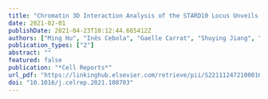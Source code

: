 ```yaml
---
title: "Chromatin 3D Interaction Analysis of the STARD10 Locus Unveils FCHSD2 as a Regulator of Insulin Secretion"
date: 2021-02-01
publishDate: 2021-04-23T10:12:44.665412Z
authors: ["Ming Hu", "Inês Cebola", "Gaelle Carrat", "Shuying Jiang", "Sameena Nawaz", "Amna Khamis", "Mickaël Canouil", "Philippe Froguel", "Anke Schulte", "Michele Solimena", "Mark Ibberson", "Piero Marchetti", "Fabian L. Cardenas-Diaz", "Paul J. Gadue", "Benoit Hastoy", "Leonardo Alemeida-Souza", "Harvey McMahon", "Guy A. Rutter"]
publication_types: ["2"]
abstract: ""
featured: false
publication: "*Cell Reports*"
url_pdf: "https://linkinghub.elsevier.com/retrieve/pii/S2211124721000164"
doi: "10.1016/j.celrep.2021.108703"
---
```


